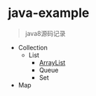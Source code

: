 # java-example
> java8源码记录

- Collection
  - List
     - [ArrayList](src/test/java/littlefox/collection/list/README.md)
     - Queue
     - Set
- Map